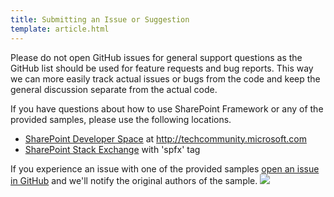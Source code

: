 ```yaml
---
title: Submitting an Issue or Suggestion
template: article.html
---
```


Please do not open GitHub issues for general support questions as the GitHub list should be used for feature requests and bug reports. This way we can more easily track actual issues or bugs from the code and keep the general discussion separate from the actual code.

If you have questions about how to use SharePoint Framework or any of the provided samples, please use the following locations.

* [SharePoint Developer Space](http://aka.ms/SPPnP-Community) at http://techcommunity.microsoft.com
* [SharePoint Stack Exchange](http://sharepoint.stackexchange.com/) with 'spfx' tag

If you experience an issue with one of the provided samples [open an issue in GitHub](https://github.com/SharePoint/sp-dev-fx-webparts/issues) and we'll notify the original authors of the sample.
<img src="https://telemetry.sharepointpnp.com/powerplatform-samples/docs/contributing/issues" />